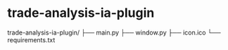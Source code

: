# trade-analysis-ia-plugin

trade-analysis-ia-plugin/
├── main.py
├── window.py
├── icon.ico
└── requirements.txt
